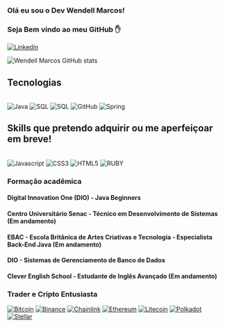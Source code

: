 ### Olá eu sou o Dev Wendell Marcos! 
### Seja Bem vindo ao meu GitHub ✋

[![Linkedin](https://img.shields.io/badge/LinkedIn-0077B5?style=for-the-badge&logo=linkedin&logoColor=white)](https://www.linkedin.com/in/wendell-marcos-waldemar/)

![Wendell Marcos GitHub stats](https://github-readme-stats.vercel.app/api?username=wendellmarcos&show_icons=true&theme=highcontrast)


## Tecnologias

<div style="display: inline_block"><br/>
  <img aling="center "alt="Java" src="https://img.shields.io/badge/java-%23ED8B00.svg?style=for-the-badge&logo=java&logoColor=white" />
  <img aling="center "alt="SQL" src="https://img.shields.io/badge/MySQL-00000F?style=for-the-badge&logo=mysql&logoColor=white" />
  <img aling="center "alt="SQL" src="https://img.shields.io/badge/PostgreSQL-316192?style=for-the-badge&logo=postgresql&logoColor=white" />
  <img aling="center "alt="GitHub" src="https://img.shields.io/badge/GitHub-100000?style=for-the-badge&logo=github&logoColor=white" />
  <img aling="center "alt="Spring" src="https://img.shields.io/badge/Spring-6DB33F?style=for-the-badge&logo=spring&logoColor=white" />
</div>


## Skills que pretendo adquirir ou me aperfeiçoar em breve!

<div style="display: inline_block"><br/>
  <img aling="center "alt="Javascript" src="https://img.shields.io/badge/javascript-%23323330.svg?style=for-the-badge&logo=javascript&logoColor=%23F7DF1E" />
  <img aling="center "alt="CSS3" src="https://img.shields.io/badge/css3-%231572B6.svg?style=for-the-badge&logo=css3&logoColor=white" />
  <img aling="center "alt="HTML5" src="https://img.shields.io/badge/html5-%23E34F26.svg?style=for-the-badge&logo=html5&logoColor=white" />
  <img aling="center "alt="RUBY" src="https://img.shields.io/badge/ruby-%23CC342D.svg?style=for-the-badge&logo=ruby&logoColor=white" />
</div>






### Formação acadêmica

#### Digital Innovation One (DIO) - Java Beginners
#### Centro Universitário Senac - Técnico em Desenvolvimento de Sistemas (Em andamento)
#### EBAC - Escola Britânica de Artes Criativas e Tecnologia - Especialista Back-End Java (Em andamento)
#### DIO - Sistemas de Gerenciamento de Banco de Dados
#### Clever English School - Estudante de Inglês Avançado (Em andamento)

### Trader e Cripto Entusiasta


[![Bitcoin](https://img.shields.io/badge/Bitcoin-000?style=for-the-badge&logo=bitcoin&logoColor=white )](https://accounts.binance.com/pt-PT/register?ref=H1K59XPZ)
[![Binance](https://img.shields.io/badge/Binance-FCD535?style=for-the-badge&logo=binance&logoColor=white)](https://accounts.binance.com/pt-PT/register?ref=H1K59XPZ)
[![Chainlink](https://img.shields.io/badge/Chainlink-375BD2?style=for-the-badge&logo=Chainlink&logoColor=white)](https://accounts.binance.com/pt-PT/register?ref=H1K59XPZ)
[![Ethereum](https://img.shields.io/badge/Ethereum-3C3C3D?style=for-the-badge&logo=Ethereum&logoColor=white)](https://accounts.binance.com/pt-PT/register?ref=H1K59XPZ)
[![Litecoin](https://img.shields.io/badge/Litecoin-A6A9AA?style=for-the-badge&logo=Litecoin&logoColor=white)](https://accounts.binance.com/pt-PT/register?ref=H1K59XPZ)
[![Polkadot](https://img.shields.io/badge/polkadot-E6007A?style=for-the-badge&logo=polkadot&logoColor=white)](https://accounts.binance.com/pt-PT/register?ref=H1K59XPZ)
[![Stellar](https://img.shields.io/badge/Stellar-7D00FF?style=for-the-badge&logo=Stellar&logoColor=white)](https://accounts.binance.com/pt-PT/register?ref=H1K59XPZ)
